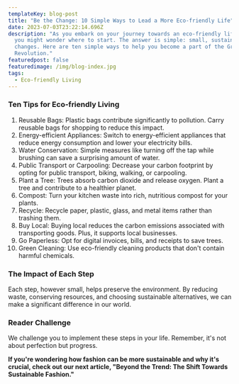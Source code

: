 ```yaml
---
templateKey: blog-post
title: "Be the Change: 10 Simple Ways to Lead a More Eco-friendly Life"
date: 2023-07-03T23:22:14.696Z
description: "As you embark on your journey towards an eco-friendly lifestyle,
  you might wonder where to start. The answer is simple: small, sustainable
  changes. Here are ten simple ways to help you become a part of the Green
  Revolution."
featuredpost: false
featuredimage: /img/blog-index.jpg
tags:
  - Eco-friendly Living
---
```

### Ten Tips for Eco-friendly Living

1. Reusable Bags: Plastic bags contribute significantly to pollution. Carry reusable bags for shopping to reduce this impact.
2. Energy-efficient Appliances: Switch to energy-efficient appliances that reduce energy consumption and lower your electricity bills.
3. Water Conservation: Simple measures like turning off the tap while brushing can save a surprising amount of water.
4. Public Transport or Carpooling: Decrease your carbon footprint by opting for public transport, biking, walking, or carpooling.
5. Plant a Tree: Trees absorb carbon dioxide and release oxygen. Plant a tree and contribute to a healthier planet.
6. Compost: Turn your kitchen waste into rich, nutritious compost for your plants.
7. Recycle: Recycle paper, plastic, glass, and metal items rather than trashing them.
8. Buy Local: Buying local reduces the carbon emissions associated with transporting goods. Plus, it supports local businesses.
9. Go Paperless: Opt for digital invoices, bills, and receipts to save trees.
10. Green Cleaning: Use eco-friendly cleaning products that don't contain harmful chemicals.

### The Impact of Each Step

Each step, however small, helps preserve the environment. By reducing waste, conserving resources, and choosing sustainable alternatives, we can make a significant difference in our world.

### Reader Challenge

We challenge you to implement these steps in your life. Remember, it's not about perfection but progress.

**If you're wondering how fashion can be more sustainable and why it's crucial, check out our next article, "Beyond the Trend: The Shift Towards Sustainable Fashion."**